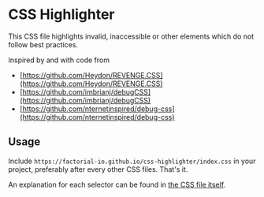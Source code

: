 # CSS Highlighter

This CSS file highlights invalid, inaccessible or other elements which do not follow best practices.

Inspired by and with code from

- [https://github.com/Heydon/REVENGE.CSS](https://github.com/Heydon/REVENGE.CSS)
- [https://github.com/imbrianj/debugCSS](https://github.com/imbrianj/debugCSS)
- [https://github.com/nternetinspired/debug-css](https://github.com/nternetinspired/debug-css)

## Usage

Include `https://factorial-io.github.io/css-highlighter/index.css` in your project, preferably after every other CSS files. That's it.

An explanation for each selector can be found in [the CSS file itself](index.css).
